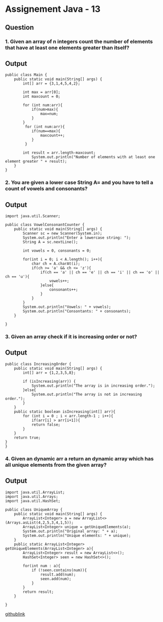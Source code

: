 # Assignement Java - 13
## Question
### <p>1. Given an array of n integers count the number of elements that have at least one elements greater than itself?<p>
## Output
```
public class Main {
    public static void main(String[] args) {
        int[] arr = {3,1,4,5,4,2};

        int max = arr[0];
        int maxcount = 0;

        for (int num:arr){
            if(num>max){
                max=num;
            }
        }
         for (int num:arr){
            if(num==max){
                maxcount++;
            }
         }

        int result = arr.length-maxcount;
            System.out.println("Number of elements with at least one element greater " + result);
    }
}
```
### <p>2. You are given a lower case String A= and you have to tell a count of vowels and consonants?<p>
## Output
```
import java.util.Scanner;

public class VowelConsonantCounter {
    public static void main(String[] args) {
        Scanner sc = new Scanner(System.in);
        System.out.println("Enter a lowercase string: ");
        String A = sc.nextLine();

        int vowels = 0, consonants = 0;

        for(int i = 0; i < A.length(); i++){
            char ch = A.charAt(i);
            if(ch >= 'a' && ch <= 'z'){
                if(ch == 'a' || ch == 'e' || ch == 'i' || ch == 'o' || ch == 'u'){
                    vowels++;
                }else{
                    consonants++;
                }
            }
        }
        System.out.println("Vowels: " + vowels);
        System.out.println("Consontants: " + consonants);
    }
    
}
```
### <p>3. Given an array check if it is increasing order or not?<p>
## Output
```
public class IncreasingOrder {
    public static void main(String[] args) {
        int[] arr = {1,2,3,5,8};

        if (isIncreasing(arr)) {
            System.out.println("The array is in increasing order.");    
        }else{
            System.out.println("The array is not in increasing order.");
        }
    }
    public static boolean isIncreasing(int[] arr){
        for (int i = 0 ; i < arr.length-1 ; i++){
            if(arr[i] > arr[i+1]){
            return false;
        }
    }
    return true;
}   
}
```
### <p>4. Given an dynamic arr a return an dynamic array which has all unique elements from the given array?<p>
## Output
```
import java.util.ArrayList;
import java.util.Arrays;
import java.util.HashSet;

public class UniqueArray {
    public static void main(String[] args) {
        ArrayList<Integer> a = new ArrayList<>(Arrays.asList(4,2,5,3,4,1,5));
        ArrayList<Integer> unique = getUniqueElements(a);
        System.out.println("Original array: " + a);
        System.out.println("Unique elements: " + unique);
    }
    public static ArrayList<Integer> getUniqueElements(ArrayList<Integer> a){
        ArrayList<Integer> result = new ArrayList<>();
        HashSet<Integer> seen = new HashSet<>();

        for(int num : a){
            if (!seen.contains(num)){
                result.add(num);
                seen.add(num);
            }
        }
        return result;
    }
    
}
```
[githublink]()



